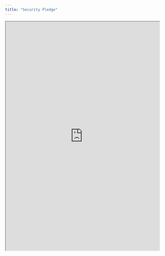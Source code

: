 ```yaml
---
title: "Security Pledge"
---
```



<iframe height="750" width="100%" src="https://ewelton.github.io/ktest/wiki.html#Security%20Pledge"></iframe>
